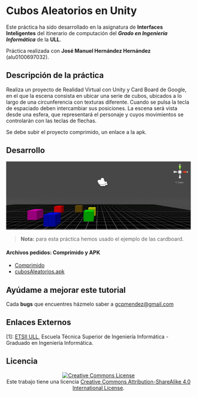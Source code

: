 
# Cubos Aleatorios en Unity

Este práctica ha sido desarrollado en la asignatura de **Interfaces Inteligentes** del itinerario de computación del **_Grado en Ingeniería Informática_** de la **ULL**.

Práctica realizada con **José Manuel Hernández Hernández** (alu0100697032).

## Descripción de la práctica

Realiza un proyecto de Realidad Virtual con Unity y Card Board de Google, en el que la escena consista en ubicar una serie de cubos, ubicados a lo largo de una circunferencia con texturas diferente. Cuando se pulsa la tecla de espaciado deben intercambiar sus posiciones. La escena será vista desde una esfera, que representará el personaje y cuyos movimientos se controlarán con las teclas de flechas.

Se debe subir el proyecto comprimido, un enlace a la apk.



## Desarrollo
![Pantalla inicial](https://github.com/gcpmendez/II_CubesTransform/blob/master/cubosA2.JPG?raw=true)

> **Nota:** para esta práctica hemos usado el ejemplo de las cardboard.


#### Archivos pedidos: Comprimido y APK
* [Comprimido](URL "https://github.com/gcpmendez/II_CubesTransform/blob/master/src.rar?raw=true")
* [cubosAleatorios.apk](URL "https://github.com/gcpmendez/II_CubesTransform/blob/master/CubosAleatorios.apk?raw=true")  


## Ayúdame a mejorar este tutorial

Cada **bugs** que encuentres házmelo saber a [gcpmendez@gmail.com](mailto:gcpmendez@gmail.com)

## Enlaces Externos

  [1]: [ETSII ULL](http://www.ull.es/view/centros/etsii/Tercero_7/es), Escuela Técnica Superior de Ingeniería Informática - Graduado en Ingeniería Informática.  

## Licencia
<center> <a rel="license"  href="http://creativecommons.org/licenses/by-sa/4.0/"><img alt="Creative Commons License" style="border-width:0" src="https://i.creativecommons.org/l/by-sa/4.0/88x31.png" /></a>  <br />Este trabajo tiene una licencia <a rel="license" href="http://creativecommons.org/licenses/by-sa/4.0/">Creative Commons Attribution-ShareAlike 4.0 International License</a>. </center>
